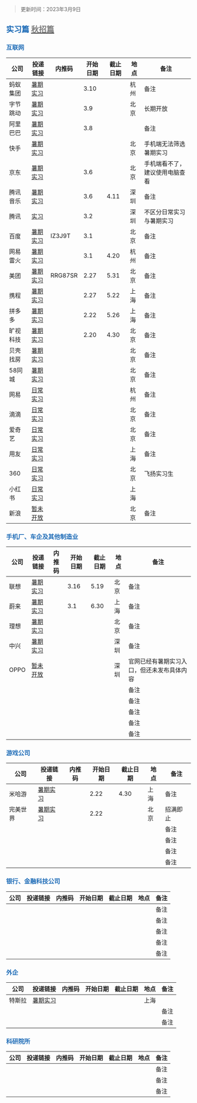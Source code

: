 >更新时间：2023年3月9日

## <font color="#1E6CB7">实习篇</font> [<font color="gray">秋招篇</font>](./another-page.html)

### <font color="#1E6CB7">互联网</font>

| 公司 | 投递链接 | 内推码 | 开始日期 | 截止日期 | 地点 | 备注 |
| ---- | -------- | ------ | -------- | -------- | ---- | ---- |
| 蚂蚁集团 | [暑期实习](https://talent.antgroup.com/campus) |        | 3.10 |  | 杭州 | 备注 |
| 字节跳动 | [暑期实习](https://jobs.bytedance.com/campus) |        | 3.9 |  | 北京 | 长期开放 |
| 阿里巴巴 | [暑期实习](https://talent.alibaba.com/campus/) |        | 3.8 |          |      | 备注 |
| 快手 | [暑期实习](https://zhaopin.kuaishou.cn/recruit/e/#/official/trainee/?workLocationCode=domestic) |        |  |  | 北京 | 手机端无法筛选暑期实习 |
| 京东 | [暑期实习](https://campus.jd.com/#/jobs?selProjects=38) |        | 3.6 |          | 北京 | 手机端看不了，建议使用电脑查看 |
| 腾讯音乐 |  [暑期实习](https://join.tencentmusic.com/campus/) |        | 3.6 | 4.11 | 深圳 | 备注 |
| 腾讯 |  [实习](https://careers.tencent.com/campusrecruit.html) |        | 3.2 |  | 深圳 | 不区分日常实习与暑期实习 |
| 百度 | [暑期实习](https://talent.baidu.com/jobs/) | IZ3J9T | 3.1 |          | 北京 | 备注 |
| 网易雷火 | [暑期实习](https://leihuo.163.com/campus/#/intern?channel=EiCweVfK) |  | 3.1 | 4.20  | 杭州 | 备注 |
| 美团 | [暑期实习](https://zhaopin.meituan.com/web/home) | RRG87SR | 2.27 | 5.31 | 北京 | 备注 |
| 携程 | [暑期实习](https://campus.ctrip.com/#/) |        | 2.27 | 5.22 | 上海 | 备注 |
| 拼多多 | [暑期实习](https://careers.pinduoduo.com/campus/) |        | 2.22 | 5.26 | 上海 | 备注 |
| 旷视科技 | [暑期实习](https://app.mokahr.com/campus-recruitment/megviihr/38642#/) |        | 2.20 | 4.30 | 北京 | 备注 |
| 贝壳找房 | [暑期实习](http://campus.ke.com/adcrecru3.aspx) |        |  |  | 北京 | 备注 |
| 58同城 | [暑期实习](https://campus.58.com/#page1) |        |  |  | 北京 | 备注 |
| 网易 | [日常实习](https://hr.163.com/job-list.html?workType=1) |        |          |          | 杭州 | 备注 |
| 滴滴 | [日常实习](https://app.mokahr.com/apply/didiglobal/6222#/) |        |  |          | 北京 | 备注 |
| 爱奇艺 | [日常实习](https://careers.iqiyi.com/) |        |          |          | 北京 | 备注 |
| 用友 | [日常实习](https://www.hotjob.cn/wt/yonyou/web/index?brandCode=1#/position/eyJpZCI6IjAiLCJyZWNydWl0VHlwZSI6IjEyIiwic3VibWVudXMiOltdLCJ0aXRsZSI6IuWunuS5oOeUn+aLm+iBmCIsInRpdGxlRU4iOiJJbnRlcm5zIiwidHlwZSI6IkIiLCJ1cmwiOiIvd3QveW9ueW91L3dlYi9pbmRleC9pbnRlcm5zP2JyYW5kQ29kZT0xIiwiaW5kZXgiOjMsImVudHJhbmNlVHlwZSI6MX0=) |        |          |          | 上海 | 备注 |
| 360 | [日常实习](https://360campus.zhiye.com/intern/jobs) |        |          |          | 北京 | 飞扬实习生 |
| 小红书 | [日常实习](https://job.xiaohongshu.com/intern) |        |          |          | 上海 |  |
| 新浪 | [暂未开放](https://career.sina.com.cn/campus-recruitment/sina/43536) |        |          |          | 北京 | 备注 |


### <font color="#1E6CB7">手机厂、车企及其他制造业</font>

| 公司 | 投递链接 | 内推码 | 开始日期 | 截止日期 | 地点 | 备注 |
| ---- | -------- | ------ | -------- | -------- | ---- | ---- |
| 联想 | [暑期实习](https://talent.lenovo.com.cn/home) |        | 3.16 | 5.19 | 北京 | 备注 |
| 蔚来 | [暑期实习](https://campus.nio.com/#/) |        | 3.1 | 6.30 | 上海 | 备注 |
| 理想 | [暑期实习](https://www.lixiang.com/employ/campus.html?fromJob=1) |        |          |          | 北京 | 备注 |
| 中兴 | [暑期实习](https://job.zte.com.cn/cn/campus-recruitment) |        |          |          | 深圳 | 备注 |
| OPPO | [暂未开放](https://careers.oppo.com/campus/) |        |          |          | 深圳 | 官网已经有暑期实习入口，但还未发布具体内容 |
|      |          |        |          |          |      | 备注 |
|      |          |        |          |          |      | 备注 |
|      |          |        |          |          |      | 备注 |
|      |          |        |          |          |      | 备注 |
|      |          |        |          |          |      | 备注 |

### <font color="#1E6CB7">游戏公司</font>

| 公司 | 投递链接 | 内推码 | 开始日期 | 截止日期 | 地点 | 备注 |
| ---- | -------- | ------ | -------- | -------- | ---- | ---- |
| 米哈游 | [暑期实习](https://campus.mihoyo.com/#/campus) |        | 2.22 | 4.30 | 上海 | 备注 |
| 完美世界 | [暑期实习](https://recruit.games.wanmei.com) |        | 2.22 |          | 北京 | 招满即止 |
|      |          |        |          |          |      | 备注 |
|      |          |        |          |          |      | 备注 |
|      |          |        |          |          |      | 备注 |
|      |          |        |          |          |      | 备注 |

### <font color="#1E6CB7">银行、金融科技公司</font>

| 公司 | 投递链接 | 内推码 | 开始日期 | 截止日期 | 地点 | 备注 |
| ---- | -------- | ------ | -------- | -------- | ---- | ---- |
|      |          |        |          |          |      | 备注 |
|      |          |        |          |          |      | 备注 |
|      |          |        |          |          |      | 备注 |
|      |          |        |          |          |      | 备注 |
|      |          |        |          |          |      | 备注 |

### <font color="#1E6CB7">外企</font>

| 公司 | 投递链接 | 内推码 | 开始日期 | 截止日期 | 地点 | 备注 |
| ---- | -------- | ------ | -------- | -------- | ---- | ---- |
| 特斯拉 | [暑期实习](https://app.mokahr.com/campus-recruitment/tesla/41460#/) |        |          |          | 上海 |  |
|      |          |        |          |          |      | 备注 |
|      |          |        |          |          |      | 备注 |

### <font color="#1E6CB7">科研院所</font>

| 公司 | 投递链接 | 内推码 | 开始日期 | 截止日期 | 地点 | 备注 |
| ---- | -------- | ------ | -------- | -------- | ---- | ---- |
|      |          |        |          |          |      | 备注 |
|      |          |        |          |          |      | 备注 |
|      |          |        |          |          |      | 备注 |
